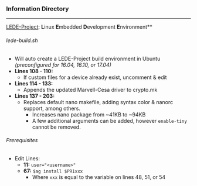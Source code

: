 ### Information Directory ###
---

[LEDE-Project](https://lede-project.org/): **L**inux **E**mbedded **D**evelopment **E**nvironment**

###### lede-build.sh ######
  - Will auto create a LEDE-Project build environment in Ubuntu _(preconfigured for 16.04, 16.10, or 17.04)_
  - **Lines 108 - 110:**
    - If custom files for a device already exist, uncomment & edit
  - **Lines 114 - 133:**
    - Appends the updated Marvell-Cesa driver to crypto.mk
  - **Lines 137 - 203:**
    - Replaces default nano makefile, adding syntax color & nanorc support, among others.
      - Increases nano package from ~41KB to ~94KB
      - A few additional arguments can be added, however `enable-tiny` cannot be removed.

###### Prerequisites ######
  - Edit Lines:
    - **11:** `user="<username>"`
    - **67:** `$ag install $PR1xxx`
      - Where `xxx` is equal to the variable on lines 48, 51, or 54
